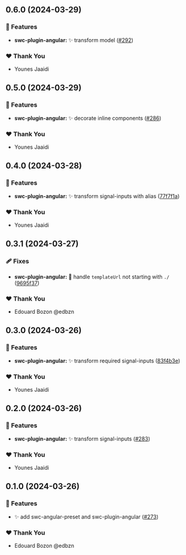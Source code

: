 ## 0.6.0 (2024-03-29)


### 🚀 Features

- **swc-plugin-angular:** ✨ transform model ([#292](https://github.com/jscutlery/devkit/pull/292))


### ❤️  Thank You

- Younes Jaaidi

## 0.5.0 (2024-03-29)


### 🚀 Features

- **swc-plugin-angular:** ✨ decorate inline components ([#286](https://github.com/jscutlery/devkit/pull/286))


### ❤️  Thank You

- Younes Jaaidi

## 0.4.0 (2024-03-28)


### 🚀 Features

- **swc-plugin-angular:** ✨ transform signal-inputs with alias ([77f7f1a](https://github.com/jscutlery/devkit/commit/77f7f1a))


### ❤️  Thank You

- Younes Jaaidi

## 0.3.1 (2024-03-27)


### 🩹 Fixes

- **swc-plugin-angular:** 🐞 handle `templateUrl` not starting with `./` ([9695f37](https://github.com/jscutlery/devkit/commit/9695f37))


### ❤️  Thank You

- Edouard Bozon @edbzn

## 0.3.0 (2024-03-26)


### 🚀 Features

- **swc-plugin-angular:** ✨ transform required signal-inputs ([83f4b3e](https://github.com/jscutlery/devkit/commit/83f4b3e))


### ❤️  Thank You

- Younes Jaaidi

## 0.2.0 (2024-03-26)


### 🚀 Features

- **swc-plugin-angular:** ✨ transform signal-inputs ([#283](https://github.com/jscutlery/devkit/pull/283))


### ❤️  Thank You

- Younes Jaaidi

## 0.1.0 (2024-03-26)


### 🚀 Features

- ✨ add swc-angular-preset and swc-plugin-angular ([#273](https://github.com/jscutlery/devkit/pull/273))


### ❤️  Thank You

- Edouard Bozon @edbzn